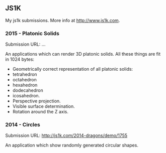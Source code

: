 ## JS1K

My js1k submissions. More info at http://www.js1k.com.

### 2015 - Platonic Solids

Submission URL: ...

An applications which can render 3D platonic solids. All these things are fit in 1024 bytes:
- Geometrically correct representation of all platonic solids:
 - tetrahedron
 - octahedron
 - hexahedron
 - dodecahedron
 - icosahedron.
- Perspective projection.
- Visible surface determination.
- Rotation around the Z axis.

### 2014 - Circles

Submission URL: http://js1k.com/2014-dragons/demo/1755

An application which show randomly generated circular shapes.
